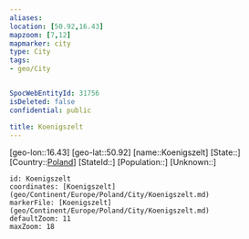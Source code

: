 ```yaml
---
aliases: 
location: [50.92,16.43]
mapzoom: [7,12] 
mapmarker: city 
type: City
tags:
- geo/City


SpocWebEntityId: 31756
isDeleted: false
confidential: public

title: Koenigszelt
---
```

[geo-lon::16.43]
[geo-lat::50.92]
[name::Koenigszelt]
[State::]
[Country::[Poland](geo/Continent/Europe/Poland.md)]
[StateId::]
[Population::]
[Unknown::]


```leaflet
id: Koenigszelt
coordinates: [Koenigszelt](geo/Continent/Europe/Poland/City/Koenigszelt.md)
markerFile: [Koenigszelt](geo/Continent/Europe/Poland/City/Koenigszelt.md)
defaultZoom: 11 
maxZoom: 18
```


